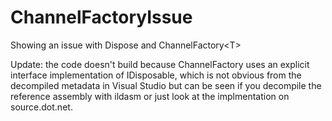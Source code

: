 # ChannelFactoryIssue
Showing an issue with Dispose and ChannelFactory&lt;T>

Update: the code doesn't build because ChannelFactory uses an explicit interface implementation of IDisposable, which is not obvious from the decompiled metadata in Visual Studio but can be seen if you decompile the reference assembly with ildasm or just look at the implmentation on source.dot.net.
